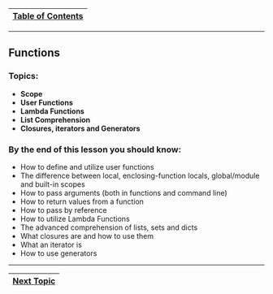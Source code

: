 |[Table of Contents](/00-Table-of-Contents.md)|
|---|

---

## Functions

### Topics:

* **Scope**
* **User Functions**
* **Lambda Functions**
* **List Comprehension**
* **Closures, iterators and Generators**

### By the end of this lesson you should know:

* How to define and utilize user functions
* The difference between local, enclosing-function locals, global/module and built-in scopes
* How to pass arguments \(both in functions and command line\)
* How to return values from a function
* How to pass by reference
* How to utilize Lambda Functions
* The advanced comprehension of lists, sets and dicts
* What closures are and how to use them
* What an iterator is
* How to use generators

---

|[Next Topic](/04_functions/01_scope.md)|
|---|
